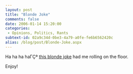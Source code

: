 ```yaml
---
layout: post
title: "Blonde Joke"
comments: false
date: 2006-01-14 15:20:00
categories:
 - Opinions, Politics, Rants
subtext-id: 02a9c34d-0be3-4a79-a0fe-fe6b6562420c
alias: /blog/post/Blonde-Joke.aspx
---
```



Ha ha ha haΓÇª [this blonde joke](http://blog.outer-court.com/archive/2006-01-02.html#n25) had me rolling on the floor.

Enjoy!
